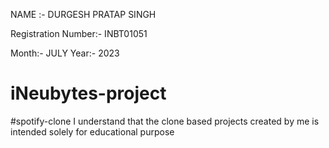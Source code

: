 NAME :- DURGESH PRATAP SINGH

Registration Number:- INBT01051

Month:- JULY  Year:- 2023




# iNeubytes-project
#spotify-clone
I understand that the clone based projects created by me is intended solely for educational purpose

